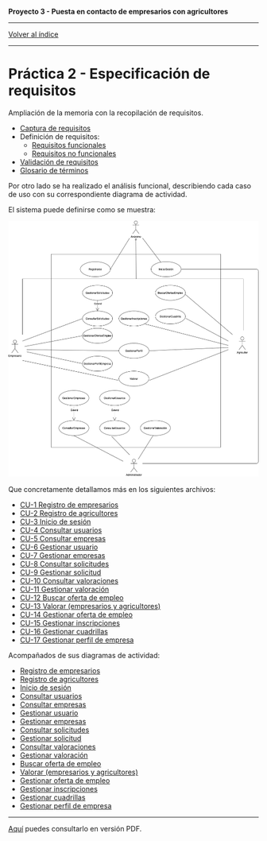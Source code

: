 __Proyecto 3 - Puesta en contacto de empresarios con agricultores__

---

[Volver al índice](../../README.md)

---

# Práctica 2 - Especificación de requisitos

Ampliación de la memoria con la recopilación de requisitos.

* [Captura de requisitos](01-init.md)
* Definición de requisitos:
  * [Requisitos funcionales](02-requirement-f.md)
  * [Requisitos no funcionales](02-requirement-nf.md)
* [Validación de requisitos](03-validation.md)
* [Glosario de términos](04-glossary.md)

Por otro lado se ha realizado el análisis funcional, describiendo cada caso de uso con su correspondiente diagrama de actividad.

El sistema puede definirse como se muestra:

![Casos de uso](usecase/use_case.png)

Que concretamente detallamos más en los siguientes archivos:

* [CU-1 Registro de empresarios](usecase/CU-registro.docx)
* [CU-2 Registro de agricultores](usecase/CU-registro.docx)
* [CU-3 Inicio de sesión](usecase/CU-iniciar_sesion.docx)
* [CU-4 Consultar usuarios](usecase/ConsultarUsuario.pdf)
* [CU-5 Consultar empresas](usecase/ConsultarEmpresa.pdf)
* [CU-6 Gestionar usuario](usecase/GestionarUsuario.pdf)
* [CU-7 Gestionar empresas](usecase/CU-GestionarEmpresas.docx)
* [CU-8 Consultar solicitudes](usecase/CU-ConsultarSolicitudes.docx)
* [CU-9 Gestionar solicitud](usecase/CU-GestionarSolicitud.docx)
* [CU-10 Consultar valoraciones](usecase/CU-ConsultarValoracion.docx)
* [CU-11 Gestionar valoración](usecase/CU-GestionarValoracion.docx)
* [CU-12 Buscar oferta de empleo](usecase/CU-BuscarOfertasEmpleo.docx)
* [CU-13 Valorar (empresarios y agricultores)](usecase/CU-Valorar.docx)
* [CU-14 Gestionar oferta de empleo](usecase/CU-GestionarOfertasEmpleo.docx)
* [CU-15 Gestionar inscripciones](usecase/CasoUsoGestionarInscripciones.docx)
* [CU-16 Gestionar cuadrillas](usecase/CasoUsoGestionarCuadrillas.docx)
* [CU-17 Gestionar perfil de empresa](usecase/CasoUsoGestionarPerfilEmpresa.docx)

Acompañados de sus diagramas de actividad:

* [Registro de empresarios](activity/registro_empresario.mdzip)
* [Registro de agricultores](activity/registro_agricultor.mdzip)
* [Inicio de sesión](activity/iniciar_sesion.mdzip)
* [Consultar usuarios](activity/ConsultarUsuario.mdzip)
* [Consultar empresas](activity/ConsultarEmpresa.mdzip)
* [Gestionar usuario](activity/GestionarUsuario.mdzip)
* [Gestionar empresas](activity/GestionarEmpresa.mdzip)
* [Consultar solicitudes](activity/ConsultarSolicitudes.mdzip)
* [Gestionar solicitud](activity/GestionarSolicitudes.mdzip)
* [Consultar valoraciones](activity/ConsultarValoracion.mdzip)
* [Gestionar valoración](activity/GestionarValoracion.mdzip)
* [Buscar oferta de empleo](activity/BuscarOfertasEmpleo.mdzip)
* [Valorar (empresarios y agricultores)](activity/Valorar.mdzip)
* [Gestionar oferta de empleo](activity/GestionarOfertarEmpleo.mdzip)
* [Gestionar inscripciones](activity/gestionar_inscripciones.mdzip)
* [Gestionar cuadrillas](activity/gestionar_cuadrillas.mdzip)
* [Gestionar perfil de empresa](activity/gestionar_perfil_empresa.mdzip)

---

[Aquí](../../assets/memoria.pdf) puedes consultarlo en versión PDF.
